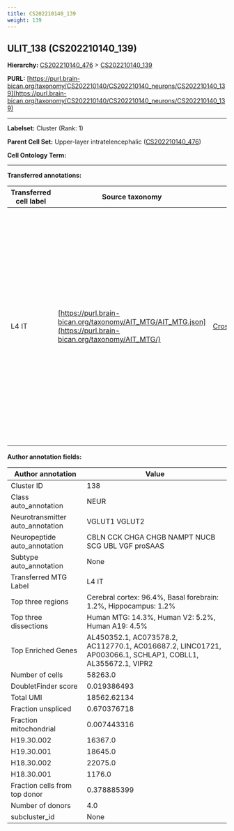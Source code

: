 ```yaml
---
title: CS202210140_139
weight: 139
---
```

## ULIT_138 (CS202210140_139)
<b>Hierarchy: </b>
[CS202210140_476](../CS202210140_476) >
[CS202210140_139](../CS202210140_139)

**PURL:** [https://purl.brain-bican.org/taxonomy/CS202210140/CS202210140_neurons/CS202210140_139](https://purl.brain-bican.org/taxonomy/CS202210140/CS202210140_neurons/CS202210140_139)

---


**Labelset:** Cluster (Rank: 1)

**Parent Cell Set:** Upper-layer intratelencephalic ([CS202210140_476](../CS202210140_476))



**Cell Ontology Term:** 

[MARKER GENES.]: #


---

[TRANSFERRED ANNOTATIONS.]: #


**Transferred annotations:**

| Transferred cell label | Source taxonomy | Source node accession | Algorithm name | Comment |
|------------------------|-----------------|-----------------------|----------------|---------|
|L4 IT|[https://purl.brain-bican.org/taxonomy/AIT_MTG/AIT_MTG.json](https://purl.brain-bican.org/taxonomy/AIT_MTG/)|[CrossArea_subclass:0533b137f6](https://purl.brain-bican.org/taxonomy/AIT_MTG/CrossArea_subclass_0533b137f6)||We performed PCA (50 components) on our full dataset, trained a random forest classifier (scikit-learn, class_ weight=‘balanced’, max_depth=50) on the MTG labels, and then predicted labels for all cells. We labeled each cluster with the mode of its constituent cells if two conditions were met: more than 0.8 of predicted labels matched the mode, and the mean probability of these pre- dictions was greater than 0.8.|

[AUTHOR ANNOTATION FIELDS.]: #


**Author annotation fields:**

| Author annotation | Value |
|-------------------|-------|
|Cluster ID|138|
|Class auto_annotation|NEUR|
|Neurotransmitter auto_annotation|VGLUT1 VGLUT2|
|Neuropeptide auto_annotation|CBLN CCK CHGA CHGB NAMPT NUCB SCG UBL VGF proSAAS|
|Subtype auto_annotation|None|
|Transferred MTG Label|L4 IT|
|Top three regions|Cerebral cortex: 96.4%, Basal forebrain: 1.2%, Hippocampus: 1.2%|
|Top three dissections|Human MTG: 14.3%, Human V2: 5.2%, Human A19: 4.5%|
|Top Enriched Genes|AL450352.1, AC073578.2, AC112770.1, AC016687.2, LINC01721, AP003066.1, SCHLAP1, COBLL1, AL355672.1, VIPR2|
|Number of cells|58263.0|
|DoubletFinder score|0.019386493|
|Total UMI|18562.62134|
|Fraction unspliced|0.670376718|
|Fraction mitochondrial|0.007443316|
|H19.30.002|16367.0|
|H19.30.001|18645.0|
|H18.30.002|22075.0|
|H18.30.001|1176.0|
|Fraction cells from top donor|0.378885399|
|Number of donors|4.0|
|subcluster_id|None|
